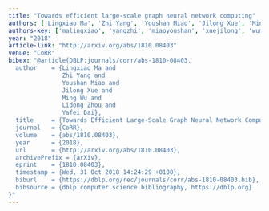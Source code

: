 ```yaml
---
title: "Towards efficient large-scale graph neural network computing"
authors: ['Lingxiao Ma', 'Zhi Yang', 'Youshan Miao', 'Jilong Xue', 'Ming Wu', 'Lidong Zhou', 'Yafei Dai']
authors-key: ['malingxiao', 'yangzhi', 'miaoyoushan', 'xuejilong', 'wuming', 'zhoulidong', 'daiyafei']
year: "2018"
article-link: "http://arxiv.org/abs/1810.08403"
venue: "CoRR"
bibex: "@article{DBLP:journals/corr/abs-1810-08403,
  author    = {Lingxiao Ma and
               Zhi Yang and
               Youshan Miao and
               Jilong Xue and
               Ming Wu and
               Lidong Zhou and
               Yafei Dai},
  title     = {Towards Efficient Large-Scale Graph Neural Network Computing},
  journal   = {CoRR},
  volume    = {abs/1810.08403},
  year      = {2018},
  url       = {http://arxiv.org/abs/1810.08403},
  archivePrefix = {arXiv},
  eprint    = {1810.08403},
  timestamp = {Wed, 31 Oct 2018 14:24:29 +0100},
  biburl    = {https://dblp.org/rec/journals/corr/abs-1810-08403.bib},
  bibsource = {dblp computer science bibliography, https://dblp.org}
}"
---
```

